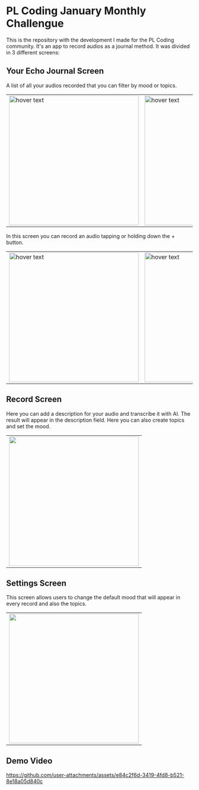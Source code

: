 # PL Coding January Monthly Challengue

This is the repository with the development I made for the PL Coding community. It's an app to record audios as a journal method. It was divided in 3 different screens:

## Your Echo Journal Screen

A list of all your audios recorded that you can filter by mood or topics.

<table align="center">
  <tr>
		<td><img src="https://github.com/user-attachments/assets/610170c7-3831-4774-b0f8-296d9147fa17" width="350" title="hover text"></td>
		<td><img src="https://github.com/user-attachments/assets/5a4003bb-a472-44b6-907d-19e798549509" width="350" title="hover text"></td>
    <td><img src="https://github.com/user-attachments/assets/efa8c88f-8468-436c-8d58-d42764f70c9e" width="350" title="hover text"></td>
	</tr>
</table>

In this screen you can record an audio tapping or holding down the + button.

<table align="center">
  	<tr>
		<td><img src="https://github.com/user-attachments/assets/f8005cf6-2478-4594-868f-3727336f81eb" width="350" title="hover text"></td>
		<td><img src="https://github.com/user-attachments/assets/c22de590-07dd-4b9f-aefc-014cb4e2047a" width="350" title="hover text"></td>
	</tr>
</table>

## Record Screen
Here you can add a description for your audio and transcribe it with AI. The result will appear in the description field. Here you can also create topics and set the mood.

<table align="center">
	<tr>
		<td><img src="https://github.com/user-attachments/assets/c6cc576a-99e0-4c97-b317-3bb89b98ab79" width="350"></td>
	</tr>
</table>


## Settings Screen
This screen allows users to change the default mood that will appear in every record and also the topics.

<table align="center">
	<tr>
		<td><img src="https://github.com/user-attachments/assets/bb8fbf96-d648-4893-9b70-9f4d8abc41a7" width="350"></td>
	</tr>
</table>

## Demo Video
https://github.com/user-attachments/assets/e84c2f6d-3419-4fd8-b521-8e18a05d840c